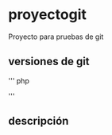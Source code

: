 # proyectogit
Proyecto para pruebas de git

## versiones de git

 ''' php
  <?php  phpinfo(); ?>
 '''
 
 ## descripción
